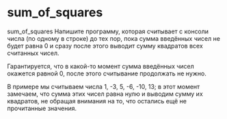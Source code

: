 # sum_of_squares
sum_of_squares
Напишите программу, которая считывает с консоли числа (по одному в строке) до тех пор, пока сумма введённых чисел
не будет равна 0 и сразу после этого выводит сумму квадратов всех считанных чисел.

Гарантируется, что в какой-то момент сумма введённых чисел окажется равной 0, после этого считывание продолжать не нужно.

В примере мы считываем числа 1, -3, 5, -6, -10, 13; в этот момент замечаем, что сумма этих чисел равна нулю
и выводим сумму их квадратов, не обращая внимания на то, что остались ещё не прочитанные значения.

